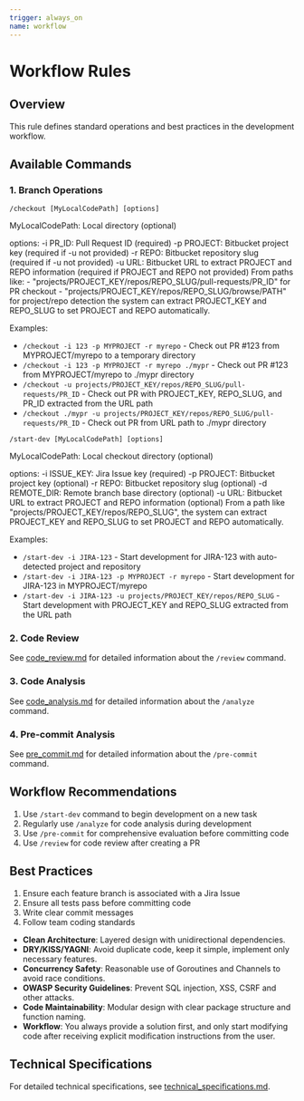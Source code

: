 ```yaml
---
trigger: always_on
name: workflow
---
```


# Workflow Rules

## Overview

This rule defines standard operations and best practices in the development workflow.

## Available Commands

### 1. Branch Operations

```
/checkout [MyLocalCodePath] [options]
```

MyLocalCodePath: Local directory (optional)

options:
    -i PR_ID: Pull Request ID (required)
    -p PROJECT: Bitbucket project key (required if -u not provided)
    -r REPO: Bitbucket repository slug (required if -u not provided)
    -u URL: Bitbucket URL to extract PROJECT and REPO information (required if PROJECT and REPO not provided)
        From paths like:
        - "projects/PROJECT_KEY/repos/REPO_SLUG/pull-requests/PR_ID" for PR checkout
        - "projects/PROJECT_KEY/repos/REPO_SLUG/browse/PATH" for project/repo detection
        the system can extract PROJECT_KEY and REPO_SLUG to set PROJECT and REPO automatically.

Examples:
- `/checkout -i 123 -p MYPROJECT -r myrepo` - Check out PR #123 from MYPROJECT/myrepo to a temporary directory
- `/checkout -i 123 -p MYPROJECT -r myrepo ./mypr` - Check out PR #123 from MYPROJECT/myrepo to ./mypr directory
- `/checkout -u projects/PROJECT_KEY/repos/REPO_SLUG/pull-requests/PR_ID` - Check out PR with PROJECT_KEY, REPO_SLUG, and PR_ID extracted from the URL path
- `/checkout ./mypr -u projects/PROJECT_KEY/repos/REPO_SLUG/pull-requests/PR_ID` - Check out PR from URL path to ./mypr directory

```
/start-dev [MyLocalCodePath] [options]
```

MyLocalCodePath: Local checkout directory (optional)

options:
    -i ISSUE_KEY: Jira Issue key (required)
    -p PROJECT: Bitbucket project key (optional)
    -r REPO: Bitbucket repository slug (optional)
    -d REMOTE_DIR: Remote branch base directory (optional)
    -u URL: Bitbucket URL to extract PROJECT and REPO information (optional)
        From a path like "projects/PROJECT_KEY/repos/REPO_SLUG", 
        the system can extract PROJECT_KEY and REPO_SLUG to set PROJECT and REPO automatically.

Examples:
- `/start-dev -i JIRA-123` - Start development for JIRA-123 with auto-detected project and repository
- `/start-dev -i JIRA-123 -p MYPROJECT -r myrepo` - Start development for JIRA-123 in MYPROJECT/myrepo
- `/start-dev -i JIRA-123 -u projects/PROJECT_KEY/repos/REPO_SLUG` - Start development with PROJECT_KEY and REPO_SLUG extracted from the URL path

### 2. Code Review

See [code_review.md](code_review.md) for detailed information about the `/review` command.

### 3. Code Analysis

See [code_analysis.md](code_analysis.md) for detailed information about the `/analyze` command.

### 4. Pre-commit Analysis

See [pre_commit.md](pre_commit.md) for detailed information about the `/pre-commit` command.

## Workflow Recommendations

1. Use `/start-dev` command to begin development on a new task
2. Regularly use `/analyze` for code analysis during development
3. Use `/pre-commit` for comprehensive evaluation before committing code
4. Use `/review` for code review after creating a PR

## Best Practices

1. Ensure each feature branch is associated with a Jira Issue
2. Ensure all tests pass before committing code
3. Write clear commit messages
4. Follow team coding standards
- **Clean Architecture**: Layered design with unidirectional dependencies.
- **DRY/KISS/YAGNI**: Avoid duplicate code, keep it simple, implement only necessary features.
- **Concurrency Safety**: Reasonable use of Goroutines and Channels to avoid race conditions.
- **OWASP Security Guidelines**: Prevent SQL injection, XSS, CSRF and other attacks.
- **Code Maintainability**: Modular design with clear package structure and function naming.
- **Workflow**: You always provide a solution first, and only start modifying code after receiving explicit modification instructions from the user.

## Technical Specifications

For detailed technical specifications, see [technical_specifications.md](technical_specifications.md).